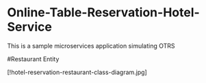 # Online-Table-Reservation-Hotel-Service
This is a sample microservices application simulating OTRS

#Restaurant Entity

[!hotel-reservation-restaurant-class-diagram.jpg]